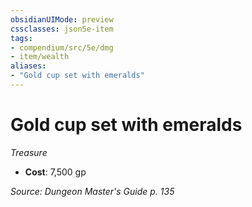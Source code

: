 ```yaml
---
obsidianUIMode: preview
cssclasses: json5e-item
tags:
- compendium/src/5e/dmg
- item/wealth
aliases: 
- "Gold cup set with emeralds"
---
```

# Gold cup set with emeralds
*Treasure*  

- **Cost**: 7,500 gp

*Source: Dungeon Master's Guide p. 135*